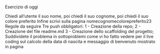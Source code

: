 Esercizio di oggi

Chiedi all’utente il suo nome,
poi chiedi il suo cognome,
poi chiedi il suo colore preferito
Infine scrivi sulla pagina nomecognomecolorepreferito23
Regole da seguire
Tre push obbligatori:
1 - Creazione della repo;
2 - Creazione del file readme.md
3 - Creazione dello scaffolding del progetto;
Suddividete il problema in sottoproblemi come vi ho fatto vedere per il live coding sul calcolo della data di nascita e messaggio di benvenuto mostrato in pagina